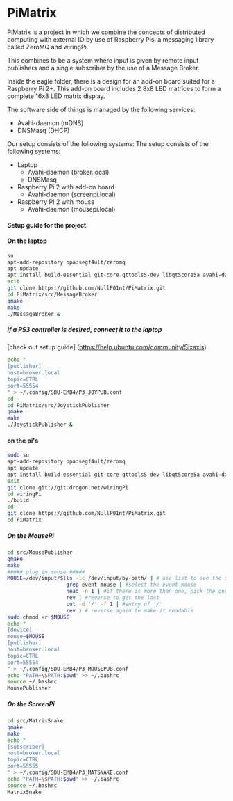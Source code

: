 # PiMatrix

PiMatrix is a project in which we combine the concepts of distributed computing
with external IO by use of Raspberry Pis, a messaging library called ZeroMQ and
wiringPi.

This combines to be a system where input is given by remote input publishers and
a single subscriber by the use of a Message Broker.

Inside the eagle folder, there is a design for an add-on board suited for a Raspberry Pi 2+.
This add-on board includes 2 8x8 LED matrices to form a complete 16x8 LED matrix display.

The software side of things is managed by the following services:
* Avahi-daemon (mDNS)
* DNSMasq (DHCP)

Our setup consists of the following systems:
The setup consists of the following systems:
* Laptop 
  * Avahi-daemon (broker.local)
  * DNSMasq 
* Raspberry Pi 2 with add-on board 
  * Avahi-daemon (screenpi.local)
* Raspberry PI 2 with mouse 
  * Avahi-daemon (mousepi.local)

#### Setup guide for the project ####

#### On the laptop ####
```bash
su
apt-add-repository ppa:segf4ult/zeromq
apt update
apt install build-essential git-core qttools5-dev libqt5core5a avahi-daemon pkg-config cppzmq
exit
git clone https://github.com/NullP01nt/PiMatrix.git
cd PiMatrix/src/MessageBroker
qmake
make
./MessageBroker &
```
##### If a PS3 controller is desired, connect it to the laptop
[check out setup guide] (https://help.ubuntu.com/community/Sixaxis)
```bash
echo "
[publisher]
host=broker.local
topic=CTRL
port=55554
" > ~/.config/SDU-EMB4/P3_JOYPUB.conf
cd -
cd PiMatrix/src/JoystickPublisher
qmake
make
./JoystickPublisher &
```
#### on the pi's ####
```bash
sudo su
apt-add-repository ppa:segf4ult/zeromq
apt update
apt install build-essential git-core qttools5-dev libqt5core5a avahi-daemon pkg-config cppzmq
exit
git clone git://git.drogon.net/wiringPi
cd wiringPi
./build
cd -
git clone https://github.com/NullP01nt/PiMatrix.git
cd PiMatrix
```
##### On the MousePi #####
```bash
cd src/MousePublisher
qmake
make
##### plug in mouse #####
MOUSE=/dev/input/$(ls -lc /dev/input/by-path/ | # use list to see the symbolic links, c for sorting for recent
                   grep event-mouse | #select the event-mouse
                   head -n 1 | #if there is more than one, pick the one most recently plugged in.
                   rev | #reverse to get the last
                   cut -d '/' -f 1 | #entry of '/'
                   rev ) # reverse again to make it readable
sudo chmod +r $MOUSE
echo "
[device]
mouse=$MOUSE
[publisher]
host=broker.local
topic=CTRL
port=55554
" > ~/.config/SDU-EMB4/P3_MOUSEPUB.conf
echo "PATH=\$PATH:$pwd" >> ~/.bashrc
source ~/.bashrc
MousePublisher
```
##### On the ScreenPi #####
```bash
cd src/MatrixSnake
qmake
make
echo "
[subscriber]
host=broker.local
topic=CTRL
port=55555
" > ~/.config/SDU-EMB4/P3_MATSNAKE.conf
echo "PATH=\$PATH:$pwd" >> ~/.bashrc
source ~/.bashrc
MatrixSnake
```
